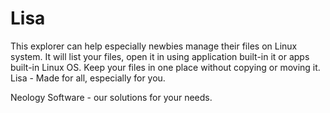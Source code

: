 # Lisa
This explorer can help especially newbies manage their files on Linux system. 
It will list your files, open it in using application built-in it or apps built-in Linux OS. 
Keep your files in one place without copying or moving it. 
Lisa - Made for all, especially for you. 

Neology Software - our solutions for your needs.
